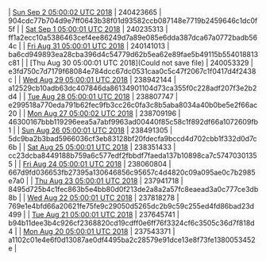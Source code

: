 | [Sun Sep  2 05:00:02 UTC 2018](https://transfer.sh/H28bH/dashninja-dbdump-20180902070002.tar.bz2) | 240423665 | 904cdc77b704d9e7ff0643b38f01d93582ccb087148e7719b2459646c1dc0f5f | 
| [Sat Sep  1 05:00:01 UTC 2018](https://transfer.sh/SmVpA/dashninja-dbdump-20180901070001.tar.bz2) | 240235313 | ff1a2ecc10a5386463cef4ee86249d7a89e085e6dda387dca67a0772badb564c | 
| [Fri Aug 31 05:00:01 UTC 2018](https://transfer.sh/Qz8Yv/dashninja-dbdump-20180831070001.tar.bz2) | 240141013 | ba6cd949893ea28cba396d4c54779d62b5ea62e89fae5b49115b554018813c81 | 
| [Thu Aug 30 05:00:01 UTC 2018](Could not save file) | 240053329 | e3fd750c7d7179f68084e784dcc67dc0531caa0c5c47f2067c1f0417d4f2438c | 
| [Wed Aug 29 05:00:01 UTC 2018](https://transfer.sh/15orIb/dashninja-dbdump-20180829070001.tar.bz2) | 238942144 | a12529cb10adb63dc407846da86134901104d73ca355f0c228adf207f3e2b2d4 | 
| [Tue Aug 28 05:00:01 UTC 2018](https://transfer.sh/F6uUq/dashninja-dbdump-20180828070001.tar.bz2) | 238807747 | e299518a770eda791b62fec9fb3cc26c0fa3c8b5aba8034a40b0be5e2f66ac20 | 
| [Mon Aug 27 05:00:02 UTC 2018](https://transfer.sh/erUxo/dashninja-dbdump-20180827070002.tar.bz2) | 238709196 | 46300167bbb119296eea5a7abf9963ad00440f85c58c1f892df66a1072609fb1 | 
| [Sun Aug 26 05:00:01 UTC 2018](https://transfer.sh/OsnTu/dashninja-dbdump-20180826070001.tar.bz2) | 238491305 | 5dc9ba2b3bad5966036cf3eb83128bf20fdecfa9bccd4d702cbb1f332d0d7c6b | 
| [Sat Aug 25 05:00:01 UTC 2018](https://transfer.sh/5iUuK/dashninja-dbdump-20180825070001.tar.bz2) | 238351433 | cc23dcba8449188b759a6c577edf2fbbdf7faeda137b10898ca7c57470301355 | 
| [Fri Aug 24 05:00:01 UTC 2018](https://transfer.sh/nsVnG/dashninja-dbdump-20180824070001.tar.bz2) | 238060804 | 667d9fd036653fb27395a130646856c95657c4d4820c09a095ae0c7b2985e7a0 | 
| [Thu Aug 23 05:00:01 UTC 2018](https://transfer.sh/59tOB/dashninja-dbdump-20180823070001.tar.bz2) | 237941718 | 8495d725b4c1fec863b5e4bb80d0f213de2a8a2a57fc8eaead3a0c777ce3db8b | 
| [Wed Aug 22 05:00:01 UTC 2018](https://transfer.sh/kIG3S/dashninja-dbdump-20180822070001.tar.bz2) | 237818278 | 769e1e4bfd66a20621fe75fe9c29050d5265dc2b9c59c255ed4fd86bad23d499 | 
| [Tue Aug 21 05:00:01 UTC 2018](https://transfer.sh/fMxwM/dashninja-dbdump-20180821070001.tar.bz2) | 237645741 | b94b11dee3b4c926cf2368820cd19cdff0e6ff76f3324cf6c3505c36d7f818d4 | 
| [Mon Aug 20 05:00:01 UTC 2018](https://transfer.sh/Mnskv/dashninja-dbdump-20180820070001.tar.bz2) | 237543371 | a1102c01e4e6f0d13087ae0df4495ba2c28579e91dce13e8f73fe1380053452e | 
